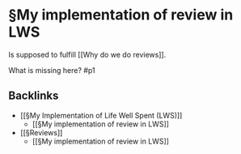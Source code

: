 # §My implementation of review in LWS
Is supposed to fulfill [[Why do we do reviews]].

What is missing here? #p1

## Backlinks
* [[§My Implementation of Life Well Spent (LWS)]]
	* [[§My implementation of review in LWS]]
* [[§Reviews]]
	* [[§My implementation of review in LWS]]

<!-- {BearID:11C69539-D2AD-4DE3-82BB-CA9F4D6418A6-13323-00003269532A590E} -->
